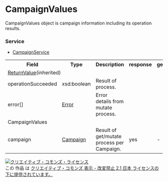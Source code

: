 # CampaignValues
CampaignValues object is campaign information including its operation results.

### Service
+ [CampaignService](../services/CampaignService.md)


<table>
 <tr>
  <th>Field</th>
  <th>Type</th>
  <th>Description</th>
  <th>response</th>
  <th>get</th>
  <th>add</th>
  <th>set</th>
  <th>remove</th>
 </tr>
 <tr>
  <td colspan="8"><a href="./ReturnValue.md">ReturnValue</a>(inherited)</td>
 </tr>
 <tr>
  <td>operationSucceeded</td>
  <td>xsd:boolean</td>
  <td>Result of process.</td>
  <td colspan="5"></td>
 </tr>
 <tr>
  <td>error[]</td>
  <td><a href="./Error.md">Error</a></td>
  <td>Error details from mutate process.</td>
  <td colspan="7"></td>
 </tr>
 <tr>
  <td colspan="8">CampaignValues</td>
 </tr>
 <tr>
  <td>campaign</td>
  <td><a href="./Campaign.md">Campaign</a></td>
  <td>Result of get/mutate process per Campaign.</td>
  <td>yes</td>
  <td>-</td>
  <td>-</td>
  <td>-</td>
  <td>-</td>
 </tr>
</table>

<a rel="license" href="http://creativecommons.org/licenses/by-nd/2.1/jp/"><img alt="クリエイティブ・コモンズ・ライセンス" style="border-width:0" src="https://i.creativecommons.org/l/by-nd/2.1/jp/88x31.png" /></a><br />この 作品 は <a rel="license" href="http://creativecommons.org/licenses/by-nd/2.1/jp/">クリエイティブ・コモンズ 表示 - 改変禁止 2.1 日本 ライセンスの下に提供されています。</a>
